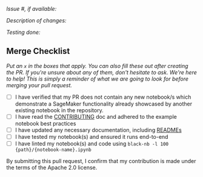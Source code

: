 *Issue #, if available:*

*Description of changes:*

*Testing done:*

## Merge Checklist

_Put an `x` in the boxes that apply. You can also fill these out after creating the PR. If you're unsure about any of them, don't hesitate to ask. We're here to help! This is simply a reminder of what we are going to look for before merging your pull request._

- [ ] I have verified that my PR does not contain any new notebook/s which demonstrate a SageMaker functionality already showcased by another existing notebook in the repository.
- [ ] I have read the [CONTRIBUTING](https://github.com/aws/amazon-sagemaker-examples/blob/master/CONTRIBUTING.md) doc and adhered to the example notebook best practices
- [ ] I have updated any necessary documentation, including [READMEs](https://github.com/aws/amazon-sagemaker-examples/blob/master/README.md)
- [ ] I have tested my notebook(s) and ensured it runs end-to-end
- [ ] I have linted my notebook(s) and code using `black-nb -l 100 {path}/{notebook-name}.ipynb`

By submitting this pull request, I confirm that my contribution is made under the terms of the Apache 2.0 license.
